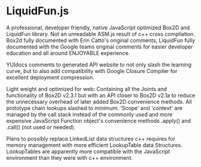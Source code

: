 # LiquidFun.js

A professional, developer friendly, native JavaScript optimized Box2D and LiquidFun library. 
Not an unreadable ASM.js result of c++ cross compliation.
Box2d fully documented with Erin Catto's original comments, LiquidFun fully documented with the Google teams original
comments for easier developer education and all around ENJOYABLE experience.

YUIdocs comments to generated API website to not only slash the learning curve, but to also add compatibility with
Google Closure Compiler for excellent deployment compression.

Light weight and optimized for web: Containing all the Joints and functionality of Box2D v2.3.1 but with an API closer 
to Box2D v2.1a to reduce the unnecessary overhead of later added Box2D convenience methods. All prototype chain lookups 
slashed to minimum. 'Scope' and 'context' are managed by the call stack instead of the commonly used and more expensive 
JavaScript Function object's convenience methods .apply() and .call() (not used or needed).

Plans to possibly replace LinkedList data structures c++ requires for memory management with more efficient LookupTable data
Structures. LookupTables are apparently more compatible with the JavaScript environment than they were with c++ environment.
